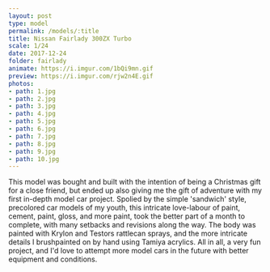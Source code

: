 ```yaml
---
layout: post
type: model
permalink: /models/:title
title: Nissan Fairlady 300ZX Turbo
scale: 1/24
date: 2017-12-24
folder: fairlady
animate: https://i.imgur.com/1bQi9mn.gif
preview: https://i.imgur.com/rjw2n4E.gif
photos:
- path: 1.jpg
- path: 2.jpg
- path: 3.jpg
- path: 4.jpg
- path: 5.jpg
- path: 6.jpg
- path: 7.jpg	
- path: 8.jpg
- path: 9.jpg
- path: 10.jpg										
---
```


This model was bought and built with the intention of being a Christmas gift for a close friend, but ended up also giving me the gift of adventure with my first in-depth model car project. Spolied by the simple 'sandwich' style, precolored car models of my youth, this intricate love-labour of paint, cement, paint, gloss, and more paint, took the better part of a month to complete, with many setbacks and revisions along the way. The body was painted with Krylon and Testors rattlecan sprays, and the more intricate details I brushpainted on by hand using Tamiya acrylics. All in all, a very fun project, and I'd love to attempt more model cars in the future with better equipment and conditions.